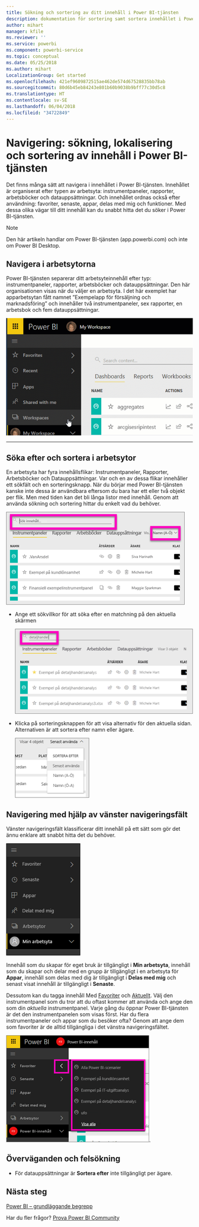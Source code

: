 ```yaml
---
title: Sökning och sortering av ditt innehåll i Power BI-tjänsten
description: dokumentation för sortering samt sortera innehållet i Power BI-arbetsytorna
author: mihart
manager: kfile
ms.reviewer: ''
ms.service: powerbi
ms.component: powerbi-service
ms.topic: conceptual
ms.date: 05/25/2018
ms.author: mihart
LocalizationGroup: Get started
ms.openlocfilehash: 421ef9609872515ae462de574d67528835bb78ab
ms.sourcegitcommit: 80d6b45eb84243e801b60b9038b9bff77c30d5c8
ms.translationtype: HT
ms.contentlocale: sv-SE
ms.lasthandoff: 06/04/2018
ms.locfileid: "34722849"
---
```

# <a name="navigation-searching-finding-and-sorting-content-in-power-bi-service"></a>Navigering: sökning, lokalisering och sortering av innehåll i Power BI-tjänsten
Det finns många sätt att navigera i innehållet i Power BI-tjänsten. Innehållet är organiserat efter typen av arbetsyta: instrumentpaneler, rapporter, arbetsböcker och datauppsättningar.  Och innehållet ordnas också efter användning: favoriter, senaste, appar, delas med mig och funktioner. Med dessa olika vägar till ditt innehåll kan du snabbt hitta det du söker i Power BI-tjänsten.  

>[!NOTE] 
>Den här artikeln handlar om Power BI-tjänsten (app.powerbi.com) och inte om Power BI Desktop.

## <a name="navigation-within-workspaces"></a>Navigera i arbetsytorna

Power BI-tjänsten separerar ditt arbetsyteinnehåll efter typ: instrumentpaneler, rapporter, arbetsböcker och datauppsättningar. Den här organisationen visas när du väljer en arbetsyta. I det här exemplet har apparbetsytan fått namnet ”Exempelapp för försäljning och marknadsföring” och innehåller två instrumentpaneler, sex rapporter, en arbetsbok och fem datauppsättningar.

![video](media/service-navigation-search-filter-sort/workspaces.gif)

________________________________________

## <a name="searching-and-sorting-in-workspaces"></a>Söka efter och sortera i arbetsytor
En arbetsyta har fyra innehållsflikar: Instrumentpaneler, Rapporter, Arbetsböcker och Datauppsättningar.  Var och en av dessa flikar innehåller ett sökfält och en sorteringsknapp.  När du börjar med Power BI-tjänsten kanske inte dessa är användbara eftersom du bara har ett eller två objekt per flik.  Men med tiden kan det bli långa listor med innehåll.  Genom att använda sökning och sortering hittar du enkelt vad du behöver.

![Fliken Instrumentpaneler](media/service-navigation-search-filter-sort/power-bi-search-sort2.png)

* Ange ett sökvillkor för att söka efter en matchning på den aktuella skärmen
  
   ![ange sökterm](media/service-navigation-search-filter-sort/power-bi-search2.png)
* Klicka på sorteringsknappen för att visa alternativ för den aktuella sidan. Alternativen är att sortera efter namn eller ägare.
  
   ![sorteringsmeny](media/service-navigation-search-filter-sort/power-bi-sort-alpha.png)

## <a name="navigation-using-the-left-navbar"></a>Navigering med hjälp av vänster navigeringsfält
Vänster navigeringsfält klassificerar ditt innehåll på ett sätt som gör det ännu enklare att snabbt hitta det du behöver.  

![vänster navigeringsfält](media/service-navigation-search-filter-sort/power-bi-newnav.png)



Innehåll som du skapar för eget bruk är tillgängligt i **Min arbetsyta**, innehåll som du skapar och delar med en grupp är tillgängligt i en arbetsyta för **Appar**, innehåll som delas med dig är tillgängligt i **Delas med mig** och senast visat innehåll är tillgängligt i **Senaste**.

Dessutom kan du tagga innehåll Med [Favoriter](service-dashboard-favorite.md) och [Aktuellt](service-dashboard-featured.md). Välj den instrumentpanel som du tror att du oftast kommer att använda och ange den som din *aktuella* instrumentpanel. Varje gång du öppnar Power BI-tjänsten är det den instrumentpanelen som visas först. Har du flera instrumentpaneler och appar som du besöker ofta? Genom att ange dem som favoriter är de alltid tillgängliga i det vänstra navigeringsfältet.

![Favoriter utfällt](media/service-navigation-search-filter-sort/power-bi-favorite-flyout.png).


## <a name="considerations-and-troubleshooting"></a>Överväganden och felsökning
* För datauppsättningar är **Sortera efter** inte tillgängligt per ägare.

## <a name="next-steps"></a>Nästa steg
[Power BI – grundläggande begrepp](service-basic-concepts.md)

Har du fler frågor? [Prova Power BI Community](http://community.powerbi.com/)